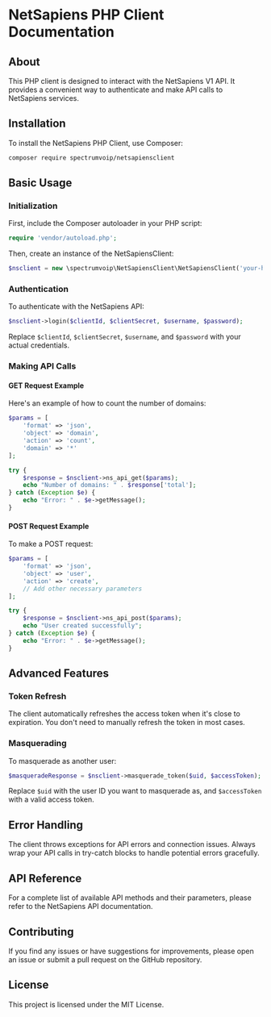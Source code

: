 # NetSapiens PHP Client Documentation

## About

This PHP client is designed to interact with the NetSapiens V1 API. It provides a convenient way to authenticate and make API calls to NetSapiens services.

## Installation

To install the NetSapiens PHP Client, use Composer:

```bash
composer require spectrumvoip/netsapiensclient
```

## Basic Usage

### Initialization

First, include the Composer autoloader in your PHP script:

```php
require 'vendor/autoload.php';
```

Then, create an instance of the NetSapiensClient:

```php
$nsclient = new \spectrumvoip\NetSapiensClient\NetSapiensClient('your-hostname.com');
```

### Authentication

To authenticate with the NetSapiens API:

```php
$nsclient->login($clientId, $clientSecret, $username, $password);
```

Replace `$clientId`, `$clientSecret`, `$username`, and `$password` with your actual credentials.

### Making API Calls

#### GET Request Example

Here's an example of how to count the number of domains:

```php
$params = [
    'format' => 'json',
    'object' => 'domain',
    'action' => 'count',
    'domain' => '*'
];

try {
    $response = $nsclient->ns_api_get($params);
    echo "Number of domains: " . $response['total'];
} catch (Exception $e) {
    echo "Error: " . $e->getMessage();
}
```

#### POST Request Example

To make a POST request:

```php
$params = [
    'format' => 'json',
    'object' => 'user',
    'action' => 'create',
    // Add other necessary parameters
];

try {
    $response = $nsclient->ns_api_post($params);
    echo "User created successfully";
} catch (Exception $e) {
    echo "Error: " . $e->getMessage();
}
```

## Advanced Features

### Token Refresh

The client automatically refreshes the access token when it's close to expiration. You don't need to manually refresh the token in most cases.

### Masquerading

To masquerade as another user:

```php
$masqueradeResponse = $nsclient->masquerade_token($uid, $accessToken);
```

Replace `$uid` with the user ID you want to masquerade as, and `$accessToken` with a valid access token.

## Error Handling

The client throws exceptions for API errors and connection issues. Always wrap your API calls in try-catch blocks to handle potential errors gracefully.

## API Reference

For a complete list of available API methods and their parameters, please refer to the NetSapiens API documentation.

## Contributing

If you find any issues or have suggestions for improvements, please open an issue or submit a pull request on the GitHub repository.

## License

This project is licensed under the MIT License.

